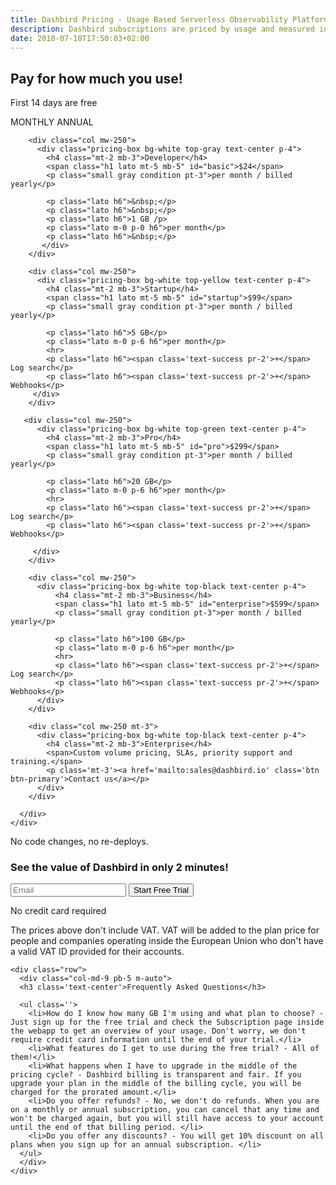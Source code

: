 ```yaml
---
title: Dashbird Pricing - Usage Based Serverless Observability Platform
description: Dashbird subscriptions are priced by usage and measured in GB. The plans currently cover AWS Lambda, AWS X-Ray and API Gateway and offer wide range of monitoring, alerting and debugging features. Great value for money!
date: 2018-07-18T17:50:03+02:00
---
```


<section class="container-fluid dark-bg">
  <div class="row">
    <div class="col text-center mt-5 mb-5">
      <h1>Pay for how much you use! </h1>
      <p class="h4 mt-4 mb-5 lato">First 14 days are free</p>
      <div class="toggle lato text-white d-inline">
        <span class="d-inline-block"><i class="fa fa-check text-green mr-2"></i>MONTHLY</span>
        <span class="active d-inline-block">ANNUAL<i class="fa fa-check text-green ml-2"></i></span>
      </div>
    </div>
  </div>

  <div class="row justify-content-md-center align-items-center mt-3">  
    <div class="col-sm-11">
      <div class="row">

        <div class="col mw-250">
          <div class="pricing-box bg-white top-gray text-center p-4">
            <h4 class="mt-2 mb-3">Developer</h4>
            <span class="h1 lato mt-5 mb-5" id="basic">$24</span>
            <p class="small gray condition pt-3">per month / billed yearly</p>

            <p class="lato h6">&nbsp;</p>
            <p class="lato h6">&nbsp;</p>
            <p class="lato h6">1 GB /p>
            <p class="lato m-0 p-0 h6">per month</p>
            <p class="lato h6">&nbsp;</p>
           </div>
        </div>

        <div class="col mw-250">
          <div class="pricing-box bg-white top-yellow text-center p-4">
            <h4 class="mt-2 mb-3">Startup</h4>
            <span class="h1 lato mt-5 mb-5" id="startup">$99</span>
            <p class="small gray condition pt-3">per month / billed yearly</p>

            <p class="lato h6">5 GB</p>
            <p class="lato m-0 p-6 h6">per month</p>
            <hr>
            <p class="lato h6"><span class='text-success pr-2'>+</span> Log search</p>
            <p class="lato h6"><span class='text-success pr-2'>+</span> Webhooks</p>
         </div>
        </div>

       <div class="col mw-250">
          <div class="pricing-box bg-white top-green text-center p-4">
            <h4 class="mt-2 mb-3">Pro</h4>
            <span class="h1 lato mt-5 mb-5" id="pro">$299</span>
            <p class="small gray condition pt-3">per month / billed yearly</p>

            <p class="lato h6">20 GB</p>
            <p class="lato m-0 p-6 h6">per month</p>
            <hr>
            <p class="lato h6"><span class='text-success pr-2'>+</span> Log search</p>
            <p class="lato h6"><span class='text-success pr-2'>+</span> Webhooks</p>

         </div>
        </div>

        <div class="col mw-250">
          <div class="pricing-box bg-white top-black text-center p-4">
              <h4 class="mt-2 mb-3">Business</h4>
              <span class="h1 lato mt-5 mb-5" id="enterprise">$599</span>
              <p class="small gray condition pt-3">per month / billed yearly</p>

              <p class="lato h6">100 GB</p>
              <p class="lato m-0 p-6 h6">per month</p>
              <hr>
              <p class="lato h6"><span class='text-success pr-2'>+</span> Log search</p>
              <p class="lato h6"><span class='text-success pr-2'>+</span> Webhooks</p>
          </div>
        </div>

        <div class="col mw-250 mt-3">
          <div class="pricing-box bg-white top-black text-center p-4">
            <h4 class="mt-2 mb-3">Enterprise</h4>
            <span>Custom volume pricing, SLAs, priority support and training.</span>
            <p class='mt-3'><a href='mailto:sales@dashbird.io' class='btn btn-primary'>Contact us</a></p>
          </div>
        </div>

      </div>
    </div>
  </div>


  <div class="row justify-content-md-center">
    <div class="col justify-content-md-center text-center cta-blue bg-cta br-7 mb-3 mt-5 pt-5 pb-3 mx-auto" style="max-width: 832px;" >
      <span class="h1 pt-5">No code changes, no re-deploys.</span>
      <h3 class="mt-3">See the value of Dashbird in only 2 minutes!</h3>
      <div class="row justify-content-md-center">
        <div class="pt-5 pr-5 col-lg-9 mx-auto">
          <form name="trial-form">
            <label class="input-group">
              <input type="email" class="form-control cta-input" placeholder='Email' name='email' required>
              <button class="input-group-addon cta-pink cta-btn" type="submit">Start Free Trial</button>
            </label>
          </form>
          <p class="text-center small">No credit card required</p>
        </div>
      </div>
    </div>
  </div>

   <div class="row">
      <div class="col-md-9 mb-4 m-auto">
        <p class="lato h5 p-5">The prices above don't include VAT. VAT will be added to the plan price for people and companies operating inside the European Union who don't have a valid VAT ID provided for their accounts.</a></p>
      </div>
    </div>

    <div class="row">
      <div class="col-md-9 pb-5 m-auto">
      <h3 class='text-center'>Frequently Asked Questions</h3>

      <ul class=''>
        <li>How do I know how many GB I'm using and what plan to choose? - Just sign up for the free trial and check the Subscription page inside the webapp to get an overview of your usage. Don't worry, we don't require credit card information until the end of your trial.</li>
        <li>What features do I get to use during the free trial? - All of them!</li>
        <li>What happens when I have to upgrade in the middle of the pricing cycle? - Dashbird billing is transparent and fair. If you upgrade your plan in the middle of the billing cycle, you will be charged for the prorated amount.</li>
        <li>Do you offer refunds? - No, we don't do refunds. When you are on a monthly or annual subscription, you can cancel that any time and won't be charged again, but you will still have access to your account until the end of that billing period. </li>
        <li>Do you offer any discounts? - You will get 10% discount on all plans when you sign up for an annual subscription. </li>
      </ul>
      </div>
    </div>

  </div>

</section>

<script>
  fbq('track', 'ViewContent', {
    content_ids: 'pricing',
  });
</script>
